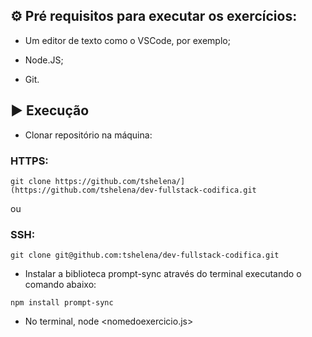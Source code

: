 <h2> ⚙️ Pré requisitos para executar os exercícios: </h2>

- Um editor de texto como o VSCode, por exemplo;

- Node.JS;

- Git.

<h2>▶️ Execução</h2> 

- Clonar repositório na máquina:


### HTTPS:
`git clone https://github.com/tshelena/](https://github.com/tshelena/dev-fullstack-codifica.git`

ou

### SSH:
`git clone git@github.com:tshelena/dev-fullstack-codifica.git`

- Instalar a biblioteca prompt-sync através do terminal executando o comando abaixo:

`npm install prompt-sync`

- No terminal, node <nomedoexercicio.js>